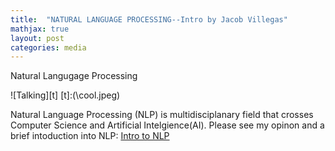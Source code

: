 ```yaml
---
title:  "NATURAL LANGUAGE PROCESSING--Intro by Jacob Villegas"
mathjax: true
layout: post
categories: media
---
```


Natural Langugage Processing


![Talking][t]
[t]:(\cool.jpeg)


Natural Language Processing (NLP) is multidisciplanary field that crosses Computer Science and Artificial Intelgience(AI). Please see my opinon and a brief intoduction into NLP:
[Intro to NLP](https://github.com/jacobvillegas/NLP_Portfolio/blob/95e5bcf164f101c5f4d347a797594aabdaf424df/OverviewofNLP.pdf)
